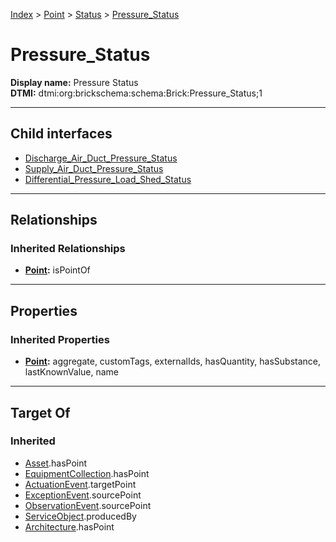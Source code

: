 [Index](../../../index.md) > [Point](../../Point.md) > [Status](../Status.md) > [Pressure_Status](#)
# Pressure_Status

**Display name:** Pressure Status<br />
**DTMI:** dtmi:org:brickschema:schema:Brick:Pressure_Status;1

---

## Child interfaces
* [Discharge_Air_Duct_Pressure_Status](Discharge_Air_Duct_Pressure_Status.md)
* [Supply_Air_Duct_Pressure_Status](Supply_Air_Duct_Pressure_Status.md)
* [Differential_Pressure_Load_Shed_Status](Differential_Pressure_Load_Shed_Status/Differential_Pressure_Load_Shed_Status.md)

---

## Relationships

### Inherited Relationships
* **[Point](../../Point.md):** isPointOf

---

## Properties

### Inherited Properties
* **[Point](../../Point.md):** aggregate, customTags, externalIds, hasQuantity, hasSubstance, lastKnownValue, name

---

## Target Of
### Inherited
* [Asset](../../../Asset/Asset.md).hasPoint
* [EquipmentCollection](../../../Collection/EquipmentCollection.md).hasPoint
* [ActuationEvent](../../../Event/PointEvent/ActuationEvent.md).targetPoint
* [ExceptionEvent](../../../Event/PointEvent/ExceptionEvent.md).sourcePoint
* [ObservationEvent](../../../Event/PointEvent/ObservationEvent.md).sourcePoint
* [ServiceObject](../../../Information/ServiceObject/ServiceObject.md).producedBy
* [Architecture](../../../Space/Architecture/Architecture.md).hasPoint

